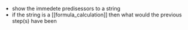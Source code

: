 - show the immedete predisessors to a string
- if the string is a [[formula_calculation]] then what would the previous step(s) have been 